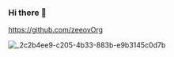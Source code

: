 ### Hi there 👋

https://github.com/zeeovOrg

![_2c2b4ee9-c205-4b33-883b-e9b3145c0d7b](https://github.com/zeeov/zeeov/assets/153376376/67667ca5-f5fb-406f-91a6-df2d2a0a2322)
